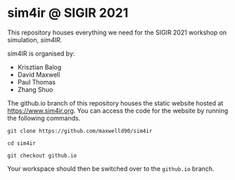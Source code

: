 # sim4ir @ SIGIR 2021

This repository houses everything we need for the SIGIR 2021 workshop on simulation, *sim4IR*.

sim4IR is organised by:

* Krisztian Balog
* David Maxwell
* Paul Thomas
* Zhang Shuo

The github.io branch of this repository houses the static website hosted at https://www.sim4ir.org. You can access the code for the website by running the following commands.

`git clone https://github.com/maxwelld90/sim4ir`

`cd sim4ir`

`git checkout github.io`

Your workspace should then be switched over to the `github.io` branch.
